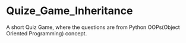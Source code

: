 # Quize_Game_Inheritance
A short Quiz Game, where the questions are from Python OOPs(Object Oriented Programming) concept. 
